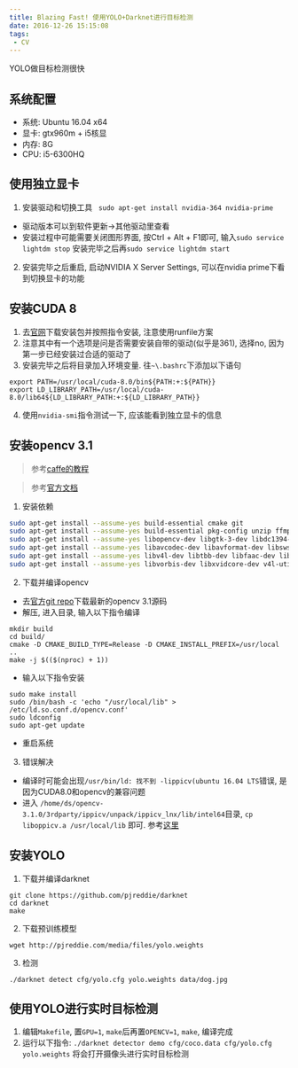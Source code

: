 ```yaml
---
title: Blazing Fast! 使用YOLO+Darknet进行目标检测
date: 2016-12-26 15:15:08
tags:
 - CV
---
```


YOLO做目标检测很快

<!--more-->

## 系统配置
 - 系统: Ubuntu 16.04 x64
 - 显卡: gtx960m + i5核显
 - 内存: 8G
 - CPU: i5-6300HQ

## 使用独立显卡

1. 安装驱动和切换工具
 ` sudo apt-get install nvidia-364 nvidia-prime`
 - 驱动版本可以到软件更新->其他驱动里查看
 - 安装过程中可能需要关闭图形界面, 按Ctrl + Alt + F1即可, 输入`sudo service lightdm stop` 安装完毕之后再`sudo service lightdm start`

2. 安装完毕之后重启, 启动NVIDIA X Server Settings, 可以在nvidia prime下看到切换显卡的功能

## 安装CUDA 8

1. 去[官网](https://developer.nvidia.com/cuda-downloads)下载安装包并按照指令安装, 注意使用runfile方案
2. 注意其中有一个选项是问是否需要安装自带的驱动(似乎是361), 选择no, 因为第一步已经安装过合适的驱动了
3. 安装完毕之后将目录加入环境变量. 往`~\.bashrc`下添加以下语句
 
 ```
 export PATH=/usr/local/cuda-8.0/bin${PATH:+:${PATH}}
 export LD_LIBRARY_PATH=/usr/local/cuda-8.0/lib64${LD_LIBRARY_PATH:+:${LD_LIBRARY_PATH}}
 ```
 
4. 使用`nvidia-smi`指令测试一下, 应该能看到独立显卡的信息

## 安装opencv 3.1

> 参考[caffe的教程](https://github.com/BVLC/caffe/wiki/OpenCV-3.1-Installation-Guide-on-Ubuntu-16.04)

> 参考[官方文档](http://docs.opencv.org/3.1.0/d7/d9f/tutorial_linux_install.html)

1. 安装依赖

 ```bash
sudo apt-get install --assume-yes build-essential cmake git
sudo apt-get install --assume-yes build-essential pkg-config unzip ffmpeg qtbase5-dev python-dev python3-dev python-numpy python3-numpy
sudo apt-get install --assume-yes libopencv-dev libgtk-3-dev libdc1394-22 libdc1394-22-dev libjpeg-dev libpng12-dev libtiff5-dev libjasper-dev
sudo apt-get install --assume-yes libavcodec-dev libavformat-dev libswscale-dev libxine2-dev libgstreamer0.10-dev libgstreamer-plugins-base0.10-dev
sudo apt-get install --assume-yes libv4l-dev libtbb-dev libfaac-dev libmp3lame-dev libopencore-amrnb-dev libopencore-amrwb-dev libtheora-dev
sudo apt-get install --assume-yes libvorbis-dev libxvidcore-dev v4l-utils
 ```

2. 下载并编译opencv
 - 去[官方git repo](https://github.com/opencv/opencv)下载最新的opencv 3.1源码
 - 解压, 进入目录, 输入以下指令编译
 
 ```
 mkdir build
cd build/
cmake -D CMAKE_BUILD_TYPE=Release -D CMAKE_INSTALL_PREFIX=/usr/local .. 
make -j $(($(nproc) + 1))
 ```
 - 输入以下指令安装
 
 ```
 sudo make install
sudo /bin/bash -c 'echo "/usr/local/lib" > /etc/ld.so.conf.d/opencv.conf'
sudo ldconfig
sudo apt-get update
 ```
 - 重启系统

3. 错误解决
 - 编译时可能会出现`/usr/bin/ld: 找不到 -lippicv(ubuntu 16.04 LTS`错误, 是因为CUDA8.0和opencv的兼容问题
 - 进入 `/home/ds/opencv-3.1.0/3rdparty/ippicv/unpack/ippicv_lnx/lib/intel64`目录, `cp liboppicv.a /usr/local/lib` 即可. 参考[这里](http://blog.csdn.net/dengshuai_super/article/details/51895120)

## 安装YOLO

1. 下载并编译darknet

 ```
git clone https://github.com/pjreddie/darknet
cd darknet
make
 ```

2. 下载预训练模型

 ```
 wget http://pjreddie.com/media/files/yolo.weights
 ```

3. 检测

 ```
 ./darknet detect cfg/yolo.cfg yolo.weights data/dog.jpg
 ```

## 使用YOLO进行实时目标检测

1. 编辑`Makefile`, 置`GPU=1`, `make`后再置`OPENCV=1`, `make`, 编译完成
2. 运行以下指令:
 ``` ./darknet detector demo cfg/coco.data cfg/yolo.cfg yolo.weights ```
 将会打开摄像头进行实时目标检测